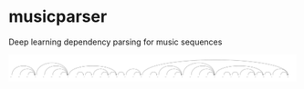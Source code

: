 # musicparser
Deep learning dependency parsing for music sequences


![Alt text](./results/rendered_JHT/dependency_trees/ground_truth/502%20Blues.svg)